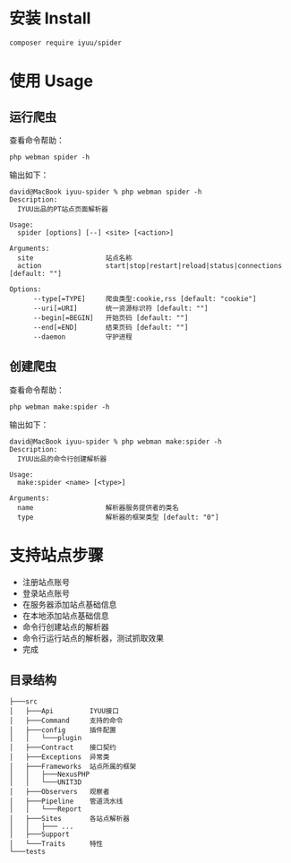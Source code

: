 # 安装 Install

```
composer require iyuu/spider
```


# 使用 Usage

## 运行爬虫
查看命令帮助：
```shell
php webman spider -h
```

输出如下：
```shell
david@MacBook iyuu-spider % php webman spider -h    
Description:
  IYUU出品的PT站点页面解析器

Usage:
  spider [options] [--] <site> [<action>]

Arguments:
  site                  站点名称
  action                start|stop|restart|reload|status|connections [default: ""]

Options:
      --type[=TYPE]     爬虫类型:cookie,rss [default: "cookie"]
      --uri[=URI]       统一资源标识符 [default: ""]
      --begin[=BEGIN]   开始页码 [default: ""]
      --end[=END]       结束页码 [default: ""]
      --daemon          守护进程

```



## 创建爬虫

查看命令帮助：
```shell
php webman make:spider -h
```

输出如下：
```shell
david@MacBook iyuu-spider % php webman make:spider -h
Description:
  IYUU出品的命令行创建解析器

Usage:
  make:spider <name> [<type>]

Arguments:
  name                  解析器服务提供者的类名
  type                  解析器的框架类型 [default: "0"]

```


# 支持站点步骤

- 注册站点账号
- 登录站点账号
- 在服务器添加站点基础信息
- 在本地添加站点基础信息
- 命令行创建站点的解析器
- 命令行运行站点的解析器，测试抓取效果
- 完成


## 目录结构
```tree
├───src
│   ├───Api         IYUU接口
│   ├───Command     支持的命令
│   ├───config      插件配置
│   │   └───plugin
│   ├───Contract    接口契约
│   ├───Exceptions  异常类
│   ├───Frameworks  站点所属的框架
│   │   ├───NexusPHP
│   │   └───UNIT3D
│   ├───Observers   观察者
│   ├───Pipeline    管道流水线
│   │   └───Report
│   ├───Sites       各站点解析器
│   │   ├─── ...
│   ├───Support
│   └───Traits      特性
└───tests
```
